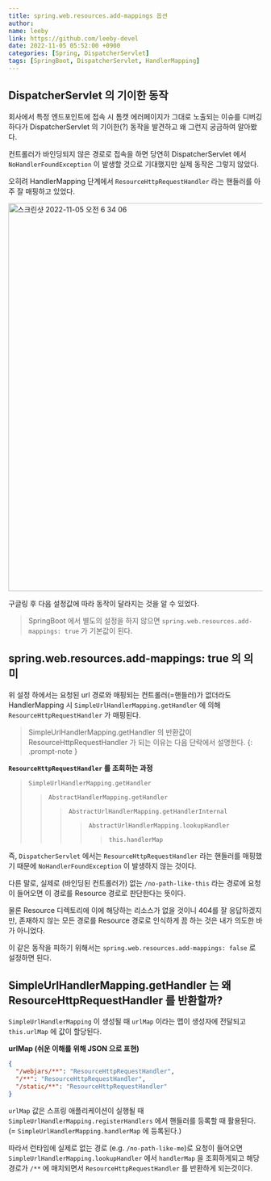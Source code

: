 ```yaml
---
title: spring.web.resources.add-mappings 옵션
author:
name: leeby
link: https://github.com/leeby-devel
date: 2022-11-05 05:52:00 +0900
categories: [Spring, DispatcherServlet]
tags: [SpringBoot, DispatcherServlet, HandlerMapping]
---
```


## DispatcherServlet 의 기이한 동작

회사에서 특정 엔드포인트에 접속 시 톰캣 에러페이지가 그대로 노출되는 이슈를 디버깅하다가 DispatcherServlet 의 기이한(?) 동작을 발견하고 왜 그런지 궁금하여 알아봤다.



컨트롤러가 바인딩되지 않은 경로로 접속을 하면 당연히 DispatcherServlet 에서  `NoHandlerFoundException` 이 발생할 것으로 기대했지만 실제 동작은 그렇지 않았다.



오히려 HandlerMapping 단계에서 `ResourceHttpRequestHandler` 라는 핸들러를 아주 잘 매핑하고 있었다.

<img width="769" alt="스크린샷 2022-11-05 오전 6 34 06" src="https://user-images.githubusercontent.com/98696463/200078537-d641ed4a-c432-4083-b098-2daf629fafed.png">


구글링 후 다음 설정값에 따라 동작이 달라지는 것을 알 수 있었다.



> SpringBoot 에서 별도의 설정을 하지 않으면 `spring.web.resources.add-mappings: true`  가 기본값이 된다.



## spring.web.resources.add-mappings: true 의 의미

위 설정 하에서는 요청된 url 경로와 매핑되는 컨트롤러(=핸들러)가 없더라도 HandlerMapping 시 `SimpleUrlHandlerMapping.getHandler` 에 의해 `ResourceHttpRequestHandler` 가 매핑된다.

> SimpleUrlHandlerMapping.getHandler 의 반환값이 ResourceHttpRequestHandler 가 되는 이유는 다음 단락에서 설명한다.
{: .prompt-note }

**`ResourceHttpRequestHandler` 를 조회하는 과정**

> `SimpleUrlHandlerMapping.getHandler`
>
> > `AbstractHandlerMapping.getHandler`
> >
> > > `AbstractUrlHandlerMapping.getHandlerInternal`
> > >
> > > > `AbstractUrlHandlerMapping.lookupHandler`
> > > >
> > > > > `this.handlerMap`

즉, `DispatcherServlet` 에서는 `ResourceHttpRequestHandler` 라는 핸들러를 매핑했기  때문에 `NoHandlerFoundException` 이 발생하지 않는 것이다.



다른 말로, 실제로 (바인딩된 컨트롤러가) 없는 `/no-path-like-this` 라는 경로에 요청이 들어오면 이 경로를 Resource 경로로 판단한다는 뜻이다.



물론 Resource 디렉토리에 이에 해당하는 리소스가 없을 것이니 404를 잘 응답하겠지만, 존재하지 않는 모든 경로를 Resource 경로로 인식하게 끔 하는 것은 내가 의도한 바가 아니었다.



이 같은 동작을 피하기 위해서는 `spring.web.resources.add-mappings: false` 로 설정하면 된다.



## SimpleUrlHandlerMapping.getHandler 는 왜 ResourceHttpRequestHandler 를 반환할까?

`SimpleUrlHandlerMapping` 이 생성될 때 `urlMap` 이라는 맵이 생성자에 전달되고 `this.urlMap` 에 값이 할당된다.



**urlMap (쉬운 이해를 위해 JSON 으로 표현)**
```json
{
  "/webjars/**": "ResourceHttpRequestHandler",
  "/**": "ResourceHttpRequestHandler",
  "/static/**": "ResourceHttpRequestHandler"
}
```


`urlMap` 값은 스프링 애플리케이션이 실행될 때 `SimpleUrlHandlerMapping.registerHandlers` 에서 핸들러를 등록할 때 활용된다. (= `SimpleUrlHandlerMapping.handlerMap` 에 등록된다.)



따라서 런타임에 실제로 없는 경로 (e.g. `/no-path-like-me`)로 요청이 들어오면 `SimpleUrlHandlerMapping.lookupHandler` 에서 `handlerMap` 을 조회하게되고 해당 경로가 `/**` 에 매치되면서 `ResourceHttpRequestHandler` 를 반환하게 되는것이다.


